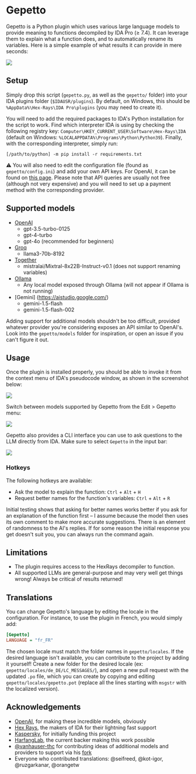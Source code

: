 # Gepetto

Gepetto is a Python plugin which uses various large language models to provide meaning to functions 
decompiled by IDA Pro (≥ 7.4). It can leverage them to explain what a function does, and to automatically 
rename its variables. Here is a simple example of what results it can provide in mere seconds:

![](https://github.com/JusticeRage/Gepetto/blob/main/readme/comparison.png?raw=true)

## Setup

Simply drop this script (`gepetto.py`, as well as the `gepetto/` folder) into your IDA plugins folder (`$IDAUSR/plugins`). 
By default, on Windows, this should be `%AppData%\Hex-Rays\IDA Pro\plugins` (you may need to create it).

You will need to add the required packages to IDA's Python installation for the script to work.
Find which interpreter IDA is using by checking the following registry key: 
`Computer\HKEY_CURRENT_USER\Software\Hex-Rays\IDA` (default on Windows: `%LOCALAPPDATA%\Programs\Python\Python39`).
Finally, with the corresponding interpreter, simply run: 

```
[/path/to/python] -m pip install -r requirements.txt
```

⚠️ You will also need to edit the configuration file (found as `gepetto/config.ini`) and add your own API keys. For 
OpenAI, it can be found on [this page](https://beta.openai.com/account/api-keys).
Please note that API queries are usually not free (although not very expensive) and you will need to set up a payment 
method with the corresponding provider.

## Supported models

- [OpenAI](https://playground.openai.com/)
  - gpt-3.5-turbo-0125
  - gpt-4-turbo
  - gpt-4o (recommended for beginners)
- [Groq](https://console.groq.com/playground)
  -  llama3-70b-8192
- [Together](https://api.together.ai/)
  - mistralai/Mixtral-8x22B-Instruct-v0.1 (does not support renaming variables)
- [Ollama](https://ollama.com/)
  - Any local model exposed through Ollama (will not appear if Ollama is not running)
- [Gemini] (https://aistudio.google.com/)
  - gemini-1.5-flash
  - gemini-1.5-flash-002

Adding support for additional models shouldn't be too difficult, provided whatever provider you're considering exposes
an API similar to OpenAI's. Look into the `gepetto/models` folder for inspiration, or open an issue if you can't figure
it out.

## Usage

Once the plugin is installed properly, you should be able to invoke it from the context menu of IDA's pseudocode window,
as shown in the screenshot below:

![](https://github.com/JusticeRage/Gepetto/blob/main/readme/usage.png?raw=true)

Switch between models supported by Gepetto from the Edit > Gepetto menu:

![](https://github.com/JusticeRage/Gepetto/blob/main/readme/select_model.png?raw=true)

Gepetto also provides a CLI interface you can use to ask questions to the LLM directly from IDA. Make sure to select
`Gepetto` in the input bar:

![](https://github.com/JusticeRage/Gepetto/blob/main/readme/cli.png?raw=true)

### Hotkeys

The following hotkeys are available:

- Ask the model to explain the function: `Ctrl` + `Alt` + `H`
- Request better names for the function's variables: `Ctrl` + `Alt` + `R`

Initial testing shows that asking for better names works better if you ask for an explanation of the function first – I
assume because the model then uses its own comment to make more accurate suggestions.
There is an element of randomness to the AI's replies. If for some reason the initial response you get doesn't suit you,
you can always run the command again.

## Limitations

- The plugin requires access to the HexRays decompiler to function.
- All supported LLMs are general-purpose and may very well get things wrong! Always be 
  critical of results returned!

## Translations

You can change Gepetto's language by editing the locale in the configuration. For instance, to use the plugin
in French, you would simply add:

```ini
[Gepetto]
LANGUAGE = "fr_FR"
```

The chosen locale must match the folder names in `gepetto/locales`. If the desired language isn't available,
you can contribute to the project by adding it yourself! Create a new folder for the desired locale
(ex: `gepetto/locales/de_DE/LC_MESSAGES/`), and open a new pull request with the updated `.po` file, which you can
create by copying and editing `gepetto/locales/gepetto.pot` (replace all the lines starting with `msgstr` with the
localized version).  

## Acknowledgements

- [OpenAI](https://openai.com), for making these incredible models, obviously
- [Hex Rays](https://hex-rays.com/), the makers of IDA for their lightning fast support
- [Kaspersky](https://kaspersky.com), for initially funding this project
- [HarfangLab](https://harfanglab.io/), the current backer making this work possible
- [@vanhauser-thc](https://github.com/vanhauser-thc) for contributing ideas of additional models and providers to support via his [fork](https://github.com/vanhauser-thc/gepetto/)
- Everyone who contributed translations: @seifreed, @kot-igor, @ruzgarkanar, @orangetw
